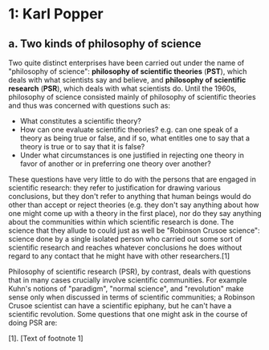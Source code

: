 # 1:  Karl Popper

## a.  Two kinds of philosophy of science

Two quite distinct enterprises have been carried out under the name of "philosophy of science": **philosophy of scientific theories** (**PST**), which deals with what scientists say and believe, and **philosophy of scientific research** (**PSR**), which deals with what scientists do.  Until the 1960s, philosophy of science consisted mainly of philosophy of scientific theories and thus was concerned with questions such as:

* What constitutes a scientific theory?
* How can one evaluate scientific theories?  e.g. can one speak of a theory as being true or false, and if so, what entitles one to say that a theory is true or to say that it is false?
* Under what circumstances is one justified in rejecting one theory in favor of another or in preferring one theory over another?

These questions have very little to do with the persons that are engaged in scientific research: they refer to justification for drawing various conclusions, but they don't refer to anything that human beings would do other than accept or reject theories (e.g. they don't say anything about how one might come up with a theory in the first place), nor do they say anything about the communities within which scientific research is done.  The science that they allude to could just as well be "Robinson Crusoe science": science done by a single isolated person who carried out some sort of scientific research and reaches whatever conclusions he does without regard to any contact that he might have with other researchers.[1]

Philosophy of scientific research (PSR), by contrast, deals with questions that in many cases crucially involve scientific communities.  For example Kuhn's notions of "paradigm", "normal science", and "revolution" make sense only when discussed in terms of scientific communities; a Robinson Crusoe scientist can have a scientific epiphany, but he can't have a scientific revolution.  Some questions that one might ask in the course of doing PSR are:


  [1]. [Text of footnote 1]

